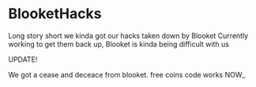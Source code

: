 # BlooketHacks
Long story short we kinda got our hacks taken down by Blooket
Currently working to get them back up, Blooket is kinda being difficult with us 

UPDATE!  

We got a cease and deceace from blooket.
free coins code works NOW_
